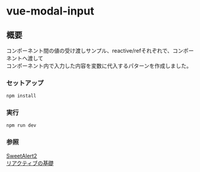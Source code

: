 # vue-modal-input  
  
## 概要  
コンポーネント間の値の受け渡しサンプル、reactive/refそれぞれで、コンポーネントへ渡して  
コンポーネント内で入力した内容を変数に代入するパターンを作成しました。  
  
### セットアップ  
```sh
npm install
```
  
### 実行  
```sh
npm run dev
```
  
### 参照  
[SweetAlert2](https://github.com/sweetalert2/sweetalert2)  
[リアクティブの基礎](https://v3.ja.vuejs.org/guide/reactivity-fundamentals.html#%E3%83%AA%E3%82%A2%E3%82%AF%E3%83%86%E3%82%A3%E3%83%95%E3%82%99%E3%81%AA%E7%8A%B6%E6%85%8B%E3%81%AE%E5%AE%A3%E8%A8%80)  
